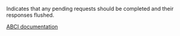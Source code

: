 Indicates that any pending requests should be completed and their responses flushed.

[ABCI documentation](https://docs.cometbft.com/v1/spec/abci/abci.html#flush)